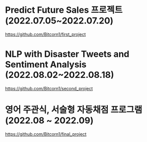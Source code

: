 # Predict Future Sales 프로젝트 (2022.07.05~2022.07.20)
https://github.com/Bitcorn1/first_project
# NLP with Disaster Tweets and Sentiment Analysis (2022.08.02~2022.08.18)
https://github.com/Bitcorn1/second_project
# 영어 주관식, 서술형 자동채점 프로그램 (2022.08 ~ 2022.09)
https://github.com/Bitcorn1/final_project

